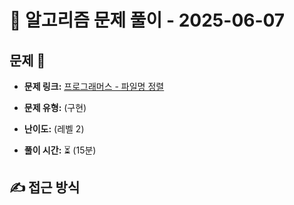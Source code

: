 # 📝 알고리즘 문제 풀이 - 2025-06-07

## 문제 📖

- **문제 링크:** [프로그래머스 - 파일명 정렬](https://school.programmers.co.kr/learn/courses/30/lessons/17686)

- **문제 유형:** (구현)

- **난이도:** (레벨 2)

- **풀이 시간:** ⏳ (15분)

## ✍ 접근 방식
